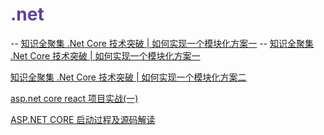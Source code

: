 # <span style='color:#6040A3'>.net</span>

-- [知识全聚集 .Net Core 技术突破 | 如何实现一个模块化方案一](https://www.cnblogs.com/HDONG/p/13689123.html) -- 
[知识全聚集 .Net Core 技术突破 | 如何实现一个模块化方案一](https://www.cnblogs.com/MrChuJiu/p/13689123.html)

[知识全聚集 .Net Core 技术突破 | 如何实现一个模块化方案二](https://www.cnblogs.com/MrChuJiu/p/13708035.html)

[asp.net core react 项目实战(一)](https://www.cnblogs.com/gdsblog/p/11695994.html)

[ASP.NET CORE 启动过程及源码解读](https://www.cnblogs.com/jlion/p/12392327.html)
